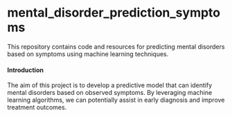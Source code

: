 # mental_disorder_prediction_symptoms

This repository contains code and resources for predicting mental disorders based on symptoms using machine learning techniques.

#### Introduction
The aim of this project is to develop a predictive model that can identify mental disorders based on observed symptoms. By leveraging machine learning algorithms, we can potentially assist in early diagnosis and improve treatment outcomes.
